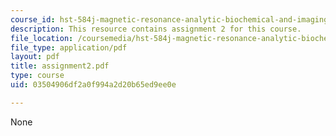 ```yaml
---
course_id: hst-584j-magnetic-resonance-analytic-biochemical-and-imaging-techniques-spring-2006
description: This resource contains assignment 2 for this course.
file_location: /coursemedia/hst-584j-magnetic-resonance-analytic-biochemical-and-imaging-techniques-spring-2006/03504906df2a0f994a2d20b65ed9ee0e_assignment2.pdf
file_type: application/pdf
layout: pdf
title: assignment2.pdf
type: course
uid: 03504906df2a0f994a2d20b65ed9ee0e

---
```

None